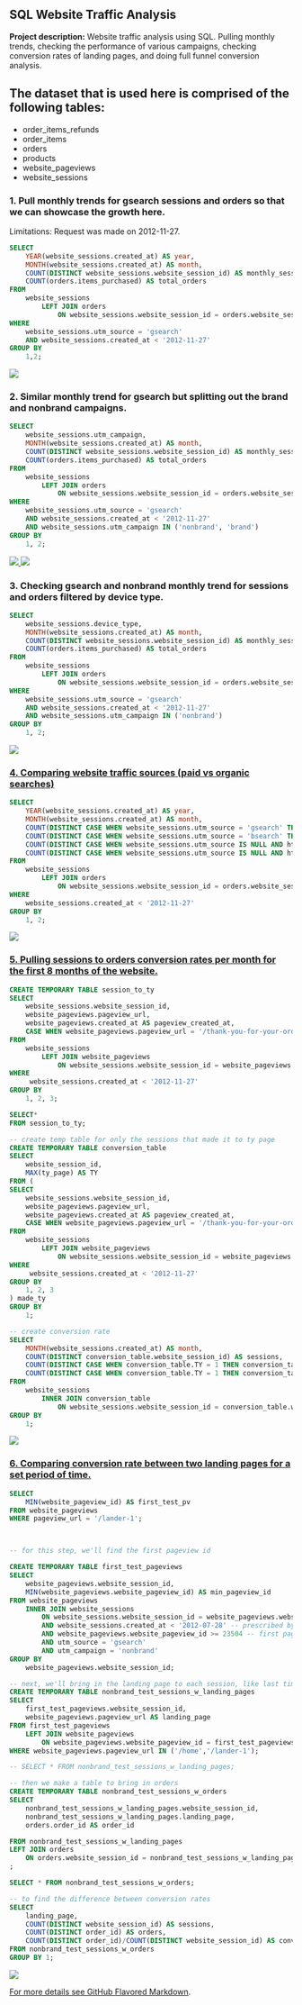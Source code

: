 ## SQL Website Traffic Analysis

**Project description:** Website traffic analysis using SQL. Pulling monthly trends, checking the performance of various campaigns, checking conversion rates of landing pages, and doing full funnel conversion analysis. 

## The dataset that is used here is comprised of the following tables: 
<ul>
  <li>order_items_refunds</li>
  <li>order_items</li>
  <li>orders</li>
  <li>products</li>
  <li>website_pageviews</li>
  <li>website_sessions</li>
</ul>

### 1.  Pull monthly trends for gsearch sessions and orders so that we can showcase the growth here.

Limitations: Request was made on 2012-11-27. 

```SQL
SELECT
    YEAR(website_sessions.created_at) AS year,
    MONTH(website_sessions.created_at) AS month, 
    COUNT(DISTINCT website_sessions.website_session_id) AS monthly_sessions,
    COUNT(orders.items_purchased) AS total_orders
FROM 
	website_sessions 
		LEFT JOIN orders 
			ON website_sessions.website_session_id = orders.website_session_id 
WHERE 
	website_sessions.utm_source = 'gsearch'
    AND website_sessions.created_at < '2012-11-27'
GROUP BY 
	1,2;
```
<a href="https://lookerstudio.google.com/reporting/0eefca3d-9f2e-4e06-8a2d-11b8aa40fb49">
<img src="images/Q1.jpg?raw=true"/>
</a>

### 2. Similar monthly trend for gsearch but splitting out the brand and nonbrand campaigns. 

```SQL
SELECT
    website_sessions.utm_campaign,
    MONTH(website_sessions.created_at) AS month, 
    COUNT(DISTINCT website_sessions.website_session_id) AS monthly_sessions,
    COUNT(orders.items_purchased) AS total_orders
FROM 
	website_sessions 
		LEFT JOIN orders 
			ON website_sessions.website_session_id = orders.website_session_id 
WHERE 
	website_sessions.utm_source = 'gsearch'
    AND website_sessions.created_at < '2012-11-27'
    AND website_sessions.utm_campaign IN ('nonbrand', 'brand')
GROUP BY 
	1, 2;
```
<a href="https://lookerstudio.google.com/reporting/e59a198e-cc2d-478d-b659-3dece8702153">
<img src="images/Q22.jpg?raw=true"/>
</a>
<img src="images/Q222.jpg?raw=true"/>

### 3. Checking gsearch and nonbrand monthly trend for sessions and orders filtered by device type. 

```SQL
SELECT
    website_sessions.device_type,
    MONTH(website_sessions.created_at) AS month, 
    COUNT(DISTINCT website_sessions.website_session_id) AS monthly_sessions,
    COUNT(orders.items_purchased) AS total_orders
FROM 
	website_sessions 
		LEFT JOIN orders 
			ON website_sessions.website_session_id = orders.website_session_id 
WHERE 
	website_sessions.utm_source = 'gsearch'
    AND website_sessions.created_at < '2012-11-27'
    AND website_sessions.utm_campaign IN ('nonbrand')
GROUP BY 
	1, 2;
```
<a href="https://lookerstudio.google.com/reporting/8e3734e2-4c7e-41f9-8f1d-92df96bdc59e">
<img src="images/Q3.jpg?raw=true"/>

### 4. Comparing website traffic sources (paid vs organic searches)

```SQL
SELECT
    YEAR(website_sessions.created_at) AS year,
    MONTH(website_sessions.created_at) AS month, 
    COUNT(DISTINCT CASE WHEN website_sessions.utm_source = 'gsearch' THEN website_sessions.website_session_id ELSE NULL END) AS gsearch_paid_sessions,
    COUNT(DISTINCT CASE WHEN website_sessions.utm_source = 'bsearch' THEN website_sessions.website_session_id ELSE NULL END) AS bsearch_paid_sessions,
    COUNT(DISTINCT CASE WHEN website_sessions.utm_source IS NULL AND http_referer IS NOT NULL THEN website_sessions.website_session_id ELSE NULL END) AS organic_search_sessions,
    COUNT(DISTINCT CASE WHEN website_sessions.utm_source IS NULL AND http_referer IS NULL THEN website_sessions.website_session_id ELSE NULL END) AS direct_type_in_sessions
FROM 
	website_sessions 
		LEFT JOIN orders 
			ON website_sessions.website_session_id = orders.website_session_id 
WHERE 
    website_sessions.created_at < '2012-11-27'
GROUP BY 
	1, 2;
```
<a href="https://lookerstudio.google.com/reporting/4ab05325-c81c-479e-8698-d547e7378491">
<img src="images/Q4.jpg?raw=true"/>

### 5. Pulling sessions to orders conversion rates per month for the first 8 months of the website. 
```SQL
CREATE TEMPORARY TABLE session_to_ty
SELECT
	website_sessions.website_session_id, 
	website_pageviews.pageview_url, 
	website_pageviews.created_at AS pageview_created_at,
    CASE WHEN website_pageviews.pageview_url = '/thank-you-for-your-order' THEN 1 ELSE 0 END as ty_page
FROM 
	website_sessions
		LEFT JOIN website_pageviews 
			ON website_sessions.website_session_id = website_pageviews.website_session_id 
WHERE
	 website_sessions.created_at < '2012-11-27'
GROUP BY 
	1, 2, 3;

SELECT* 
FROM session_to_ty;

-- create temp table for only the sessions that made it to ty page
CREATE TEMPORARY TABLE conversion_table
SELECT 
	website_session_id, 
    MAX(ty_page) AS TY
FROM (
SELECT
	website_sessions.website_session_id, 
	website_pageviews.pageview_url, 
	website_pageviews.created_at AS pageview_created_at,
    CASE WHEN website_pageviews.pageview_url = '/thank-you-for-your-order' THEN 1 ELSE 0 END as ty_page
FROM 
	website_sessions
		LEFT JOIN website_pageviews 
			ON website_sessions.website_session_id = website_pageviews.website_session_id 
WHERE
	 website_sessions.created_at < '2012-11-27'
GROUP BY 
	1, 2, 3
) made_ty
GROUP BY 
	1;

-- create conversion rate 
SELECT 
	MONTH(website_sessions.created_at) AS month,
	COUNT(DISTINCT conversion_table.website_session_id) AS sessions,
	COUNT(DISTINCT CASE WHEN conversion_table.TY = 1 THEN conversion_table.website_session_id ELSE NULL END) AS orders,
    COUNT(DISTINCT CASE WHEN conversion_table.TY = 1 THEN conversion_table.website_session_id ELSE NULL END)  / COUNT(DISTINCT website_sessions.website_session_id) AS conversion_rate
FROM 
	website_sessions
		INNER JOIN conversion_table 
			ON website_sessions.website_session_id = conversion_table.website_session_id 
GROUP BY 
	1;
```
<a href="https://lookerstudio.google.com/reporting/63dd1b31-841c-4c74-9710-fa1509f95223">
<img src="images/Q5.jpg?raw=true"/>

### 6. Comparing conversion rate between two landing pages for a set period of time. 
```SQL
SELECT
	MIN(website_pageview_id) AS first_test_pv
FROM website_pageviews
WHERE pageview_url = '/lander-1';



-- for this step, we'll find the first pageview id 

CREATE TEMPORARY TABLE first_test_pageviews
SELECT
	website_pageviews.website_session_id, 
    MIN(website_pageviews.website_pageview_id) AS min_pageview_id
FROM website_pageviews 
	INNER JOIN website_sessions 
		ON website_sessions.website_session_id = website_pageviews.website_session_id
		AND website_sessions.created_at < '2012-07-28' -- prescribed by the assignment
		AND website_pageviews.website_pageview_id >= 23504 -- first page_view
        AND utm_source = 'gsearch'
        AND utm_campaign = 'nonbrand'
GROUP BY 
	website_pageviews.website_session_id;

-- next, we'll bring in the landing page to each session, like last time, but restricting to home or lander-1 this time
CREATE TEMPORARY TABLE nonbrand_test_sessions_w_landing_pages
SELECT 
	first_test_pageviews.website_session_id, 
    website_pageviews.pageview_url AS landing_page
FROM first_test_pageviews
	LEFT JOIN website_pageviews 
		ON website_pageviews.website_pageview_id = first_test_pageviews.min_pageview_id
WHERE website_pageviews.pageview_url IN ('/home','/lander-1'); 

-- SELECT * FROM nonbrand_test_sessions_w_landing_pages;

-- then we make a table to bring in orders
CREATE TEMPORARY TABLE nonbrand_test_sessions_w_orders
SELECT
	nonbrand_test_sessions_w_landing_pages.website_session_id, 
    nonbrand_test_sessions_w_landing_pages.landing_page, 
    orders.order_id AS order_id

FROM nonbrand_test_sessions_w_landing_pages
LEFT JOIN orders 
	ON orders.website_session_id = nonbrand_test_sessions_w_landing_pages.website_session_id
;

SELECT * FROM nonbrand_test_sessions_w_orders;

-- to find the difference between conversion rates 
SELECT
	landing_page, 
    COUNT(DISTINCT website_session_id) AS sessions, 
    COUNT(DISTINCT order_id) AS orders,
    COUNT(DISTINCT order_id)/COUNT(DISTINCT website_session_id) AS conv_rate
FROM nonbrand_test_sessions_w_orders
GROUP BY 1; 
```
<a href="https://lookerstudio.google.com/reporting/9e891676-bb7f-4846-8346-c123f061a3db">
<img src="images/Q6.jpg?raw=true"/>



For more details see [GitHub Flavored Markdown](https://guides.github.com/features/mastering-markdown/).
